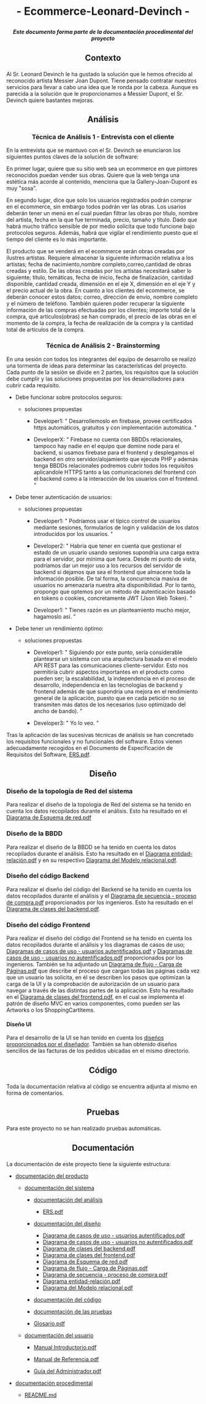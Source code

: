 # <p align="center"> - Ecommerce-Leonard-Devinch - </p>
##### <p align="center"> _Este documento forma parte de la documentación procedimental del proyecto_ </p>
## <p align="center"> Contexto </p>

Al Sr. Leonard Devinch le ha gustado la solución que le hemos ofrecido al reconocido artista Messier Joan Dupont. Tiene pensado contratar nuestros servicios para llevar a cabo una idea que le ronda por la cabeza. Aunque es parecida a la solución que le proporcionamos a Messier Dupont, el Sr. Devinch quiere bastantes mejoras.

## <p align="center"> Análisis </p>
### <p align="center"> Técnica de Análisis 1 - Entrevista con el cliente </p>

En la entrevista que se mantuvo con el Sr. Devinch se enunciaron los siguientes puntos claves de la solución de software:

En primer lugar, quiere que su sitio web sea un ecommerce en que pintores reconocidos puedan vender sus obras. Quiere que la web tenga una estética más acorde al contenido, menciona que la Gallery-Joan-Dupont es muy "sosa".

En segundo lugar, dice que solo los usuarios registrados podrán comprar en el ecommerce, sin embargo todos podrán ver las obras. Los usarios deberán tener un menú en el cual puedan filtrar las obras por título, nombre del artista, fecha en la que fue terminada, precio, tamaño y título. Dado que habrá mucho tráfico sensible de por medio solicita que todo funcione bajo protocolos seguros. Además, habrá que vigilar el rendimiento puesto que el tiempo del cliente es lo más importante.

El producto que se venderá en el ecommerce serán obras creadas por ilustres artistas. Requiere almacenar la siguiente información relativa a los artistas; fecha de nacimiento,nombre completo,correo,cantidad de obras creadas y estilo. De las obras creadas por los artistas necesitará saber lo siguiente; título, temáticas, fecha de inicio, fecha de finalización, cantidad disponible, cantidad creada, dimensión en el eje X, dimensión en el eje Y y el precio actual de la obra. En cuanto a los clientes del ecommerce, se deberán conocer estos datos; correo, dirección de envío, nombre completo y el número de teléfono.  También quieren poder recuperar la siguiente información de las compras efectuadas por los clientes; importe total de la compra, qué artículos(obras) se han comprado, el precio de las obras en el momento de la compra, la fecha de realización de la compra y la cantidad total de artículos de la compra.



### <p align="center"> Técnica de Análisis 2 - Brainstorming </p>

En una sesión con todos los integrantes del equipo de desarrollo se realizó una tormenta de ideas para determinar las características del proyecto.
Cada punto de la sesión se divide en 2 partes, los requisitos que la solución debe cumplir y las soluciones propuestas por los desarrolladores para cubrir cada requisito.

- Debe funcionar sobre protocolos seguros:
  - soluciones propuestas

    - Developer1: " Desarrollemoslo en firebase, provee certificados https automáticos, gratuitos y con implementación automática. "

    - DeveloperX: " Firebase no cuenta con BBDDs relacionales, tampoco hay nadie en el equipo que domine node para el backend, si usamos 
    firebase para el frontend y desplegamos el backend en otro servidor/alojamiento que ejecute PHP y además tenga BBDDs relacionales podremos cubrir todos los requisitos aplicandole HTTPS tanto a las comunicaciones del frontend con el backend como a la interacción de los usuarios con el frontend. "

- Debe tener autenticación de usuarios:
  - soluciones propuestas
    
    - Developer1: " Podríamos usar el típico control de usuarios mediante sesiones, formularios de login y validación de los datos introducidos por los usuarios. "

    - Developer2: " Habría que tener en cuenta que gestionar el estado de un usuario usando sesiones supondría una carga extra para el servidor, por mínima que fuera. Desde mi punto de vista, podríamos dar un mejor uso a los recursos del servidor de backend si dejamos que sea el frontend que almacene toda la información posible. De tal forma, la concurrencia masiva de usuarios no amenazaría nuestra alta disponibilidad. Por lo tanto, propongo que optemos por un método de autenticación basado en tokens o cookies, concretamente JWT (Json Web Token). "

    - Developer1: " Tienes razón es un planteamiento mucho mejor, hagamoslo así. "

- Debe tener un rendimiento óptimo:
  - soluciones propuestas

    - Developer1: " Siguiendo por este punto, sería considerable plantearse un sistema con una arquitectura basada en el modelo API REST para las comunicaciones cliente-servidor. Esto nos permitiría cubrir aspectos importantes en el producto como pueden ser; la escalabilidad, la independencia en el proceso de desarrollo, independencia en las tecnologías de backend y frontend además de que supondría una mejora en el rendimiento general de la aplicación, puesto que en cada petición no se transmiten más datos de los necesarios (uso optimizado del ancho de bando). "

    - Developer3: " Yo lo veo. "


Tras la aplicación de las sucesivas técnicas de análisis se han concretado los requisitos funcionales y no funcionales del software.
Estos vienen adecuadamente recogidos en el Documento de Especificación de Requisitos del Software, [ERS.pdf](documentación\documentación%20del%20producto\documentación%20del%20sistema\documentación%20análisis\ERS.pdf).



## <p align="center"> Diseño </p>


### <p align="left"> Diseño de la topología de Red del sistema </p>
Para realizar el diseño de la topología de Red del sistema se ha tenido en cuenta los datos recopilados durante el análisis. Esto ha resultado en el [Diagrama de Esquema de red.pdf](documentación\documentación%20del%20producto\documentación%20del%20sistema\documentación%20del%20diseño\Diagrama%20de%20esquema%20de%20red.pdf)


### <p align="left"> Diseño de la BBDD </p>
Para realizar el diseño de la BBDD se ha tenido en cuenta los datos recopilados durante el análisis. Esto ha resultado en el [Diagrama entidad-relación.pdf](documentación\documentación%20del%20producto\documentación%20del%20sistema\documentación%20del%20diseño\diagrama%20de%20entidad-realación.pdf) y en su respectivo [Diagrama del Modelo relacional.pdf](documentación\documentación%20del%20producto\documentación%20del%20sistema\documentación%20del%20diseño\diagrama%20modelo%20relacional.pdf).


### <p align="left"> Diseño del código Backend </p>
Para realizar el diseño del código del Backend se ha tenido en cuenta los datos recopilados durante el análisis y el [Diagrama de secuencia - proceso de compra.pdf](documentación\documentación%20del%20producto\documentación%20del%20sistema\documentación%20del%20diseño\diagrama%20de%20secuencia%20-%20proceso%20de%20compra.pdf) proporcionados por los ingenieros. Esto ha resultado en el [Diagrama de clases del backend.pdf](documentación\documentación%20del%20producto\documentación%20del%20sistema\documentación%20del%20diseño\diagrama%20de%20clases%20del%20backend.pdf).


### <p align="left"> Diseño del código Frontend </p>
Para realizar el diseño del código del Frontend se ha tenido en cuenta los datos recopilados durante el análisis y los diagramas de casos de uso; [Diagramas de casos de uso - usuarios autentificados.pdf](documentación\documentación%20del%20producto\documentación%20del%20sistema\documentación%20del%20diseño\diagrama%20de%20casos%20de%20uso%20-%20usuarios%20autentificados.pdf) y [Diagramas de casos de uso - usuarios no autentificados.pdf](documentación\documentación%20del%20producto\documentación%20del%20sistema\documentación%20del%20diseño\diagrama%20de%20casos%20de%20uso%20-%20usuarios%20no%20autentificados.pdf) proporcionados por los ingenieros. También se ha adjuntado un [Diagrama de flujo - Carga de Páginas.pdf](documentación\documentación%20del%20producto\documentación%20del%20sistema\documentación%20del%20diseño\Diagrama%20de%20flujo%20-%20Carga%20de%20Páginas.pdf) que describe el proceso que cargan todas las páginas cada vez que un usuario las solicita, en él se describen los pasos que optimizan la carga de la UI y la comprobación de autorización de un usuario para navegar a través de las distintas partes de la aplicación. Esto ha resultado en el [Diagrama de clases del frontend.pdf](documentación\documentación%20del%20producto\documentación%20del%20sistema\documentación%20del%20diseño\diagrama%20de%20clases%20del%20frontend.pdf), en el cual se implementa el patrón de diseño MVC en varios componentes, como pueden ser las Artworks o los ShoppingCartItems.


#### <p align="left"> Diseño UI </p>

Para el desarrollo de la UI se han tenido en cuenta los [diseños proporcionados por el diseñador](documentación\documentación%20del%20producto\documentación%20del%20sistema\documentación%20del%20diseño\diseño%20UI). También se han obtenido diseños sencillos de las facturas de los pedidos ubicadas en el mismo directorio.

## <p align="center"> Código </p>

Toda la documentación relativa al código se encuentra adjunta al mismo en forma de comentarios.

## <p align="center"> Pruebas </p>

Para este proyecto no se han realizado pruebas automáticas.

## <p align="center"> Documentación </p>

La documentación de este proyecto tiene la siguiente estructura:

- [documentación del producto](documentación\documentación%20del%20producto)
    - [documentación del sistema](documentación\documentación%20del%20producto\documentación%20del%20sistema)
        - [documentación del análisis](documentación\documentación%20del%20producto\documentación%20del%20sistema\documentación%20del%20análisis)
            - [ERS.pdf](documentación\documentación%20del%20producto\documentación%20del%20sistema\documentación%20análisis\ERS.pdf)
        - [documentación del diseño](documentación\documentación%20del%20producto\documentación%20del%20sistema\documentación%20del%20diseño)

          - [Diagrama de casos de uso - usuarios autentificados.pdf](documentación\documentación%20del%20producto\documentación%20del%20sistema\documentación%20del%20diseño\diagrama%20de%20casos%20de%20uso%20-%20usuarios%20autentificados.pdf)
          - [Diagrama de casos de uso - usuarios no autentificados.pdf](documentación\documentación%20del%20producto\documentación%20del%20sistema\documentación%20del%20diseño\diagrama%20de%20casos%20de%20uso%20-%20usuarios%20no%20autentificados.pdf)
          - [Diagrama de clases del backend.pdf](documentación\documentación%20del%20producto\documentación%20del%20sistema\documentación%20del%20diseño\diagrama%20de%20clases%20del%20backend.pdf)
          - [Diagrama de clases del frontend.pdf](documentación\documentación%20del%20producto\documentación%20del%20sistema\documentación%20del%20diseño\diagrama%20de%20clases%20del%20frontend.pdf)
          - [Diagrama de Esquema de red.pdf](documentación\documentación%20del%20producto\documentación%20del%20sistema\documentación%20del%20diseño\Diagrama%20de%20esquema%20de%20red.pdf)
          - [Diagrama de flujo - Carga de Páginas.pdf](documentación\documentación%20del%20producto\documentación%20del%20sistema\documentación%20del%20diseño\Diagrama%20de%20flujo%20-%20Carga%20de%20Páginas.pdf)
          - [Diagrama de secuencia - proceso de compra.pdf](documentación\documentación%20del%20producto\documentación%20del%20sistema\documentación%20del%20diseño\diagrama%20de%20secuencia%20-%20proceso%20de%20compra.pdf)
          - [Diagrama entidad-relación.pdf](documentación\documentación%20del%20producto\documentación%20del%20sistema\documentación%20del%20diseño\diagrama%20de%20entidad-realación.pdf)
          - [Diagrama del Modelo relacional.pdf](documentación\documentación%20del%20producto\documentación%20del%20sistema\documentación%20del%20diseño\diagrama%20modelo%20relacional.pdf)
          
        - [documentación del código](documentación\documentación%20del%20producto\documentación%20del%20sistema\documentación%20del%20código)
        
        - [documentación de las pruebas](documentación\documentación%20del%20producto\documentación%20del%20sistema\documentación%20de%20las%20pruebas)

        - [Glosario.pdf](documentación\documentación%20del%20producto\documentación%20del%20sistema\Glosario.pdf)

    - [documentación del usuario](documentación\documentación%20del%20producto\documentación%20del%20usuario)
        - [Manual Introductorio.pdf](documentación\documentación%20del%20producto\documentación%20del%20usuario\Manual%20Introductorio.pdf)

        - [Manual de Referencia.pdf](documentación\documentación%20del%20producto\documentación%20del%20usuario\Manual%20de%20Referencia.pdf)

        - [Guía del Administrador.pdf](documentación\documentación%20del%20producto\documentación%20del%20usuario\Guía%20del%20Administrador.pdf)

- [documentación procedimental](documentación\documentación%20procedimental)
    - [README.md](documentación\documentación%20procedimental\README.md)